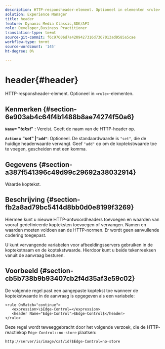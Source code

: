 ```yaml
---
description: HTTP-responsheader-element. Optioneel in elementen <rule>.
solution: Experience Manager
title: header
feature: Dynamic Media Classic,SDK/API
role: Developer,Business Practitioner
translation-type: tm+mt
source-git-commit: f6c97606d7a4209427316d7367013ad9585a5cae
workflow-type: tm+mt
source-wordcount: '145'
ht-degree: 0%

---
```



# header{#header}

HTTP-responsheader-element. Optioneel in `<rule>`-elementen.

## Kenmerken {#section-6e903ab4c64f4b1488b8ae74274f50a6}

**`Name`= &quot;*tekst*&quot;** : Vereist. Geeft de naam van de HTTP-header op.

**`Action`= &quot;set&quot; |`"add"`**: Optioneel. De standaardwaarde is `"set"`, die de huidige headerwaarde vervangt. Geef `"add"` op om de koptekstwaarde toe te voegen, gescheiden met een komma.

## Gegevens {#section-a387f541396c49d99c29692a38032914}

Waarde koptekst.

## Beschrijving {#section-fb2a8ad79bc5414d8bb0d0e8199f3269}

Hiermee kunt u nieuwe HTTP-antwoordheaders toevoegen en waarden van vooraf gedefinieerde kopteksten toevoegen of vervangen. Namen en waarden moeten voldoen aan de HTTP-normen. Er wordt geen aanvullende codering toegepast.

U kunt vervangende variabelen voor afbeeldingsservers gebruiken in de koptekstnaam en de koptekstwaarde. Hierdoor kunt u beide tekenreeksen vanuit de aanvraag besturen.

## Voorbeeld {#section-cb5b738b9b93407cb2f4d35af3e59c02}

De volgende regel past een aangepaste koptekst toe wanneer de koptekstwaarde in de aanvraag is opgegeven als een variabele:

```
<rule OnMatch="continue">
   <expression>\$Edge-Control=</expression>
   <header Name="Edge-Control">$Edge-Control$</header>
</rule>
```

Deze regel wordt teweeggebracht door het volgende verzoek, die de HTTP- reactiekop `Edge-Control::no-store` plaatsen:

`http://server/is/image/cat/id?$Edge-Control=no-store`
